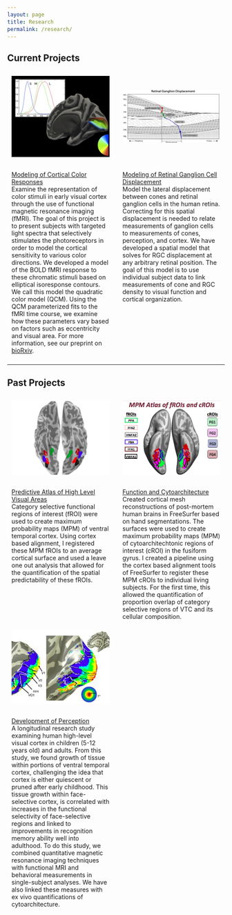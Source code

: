 ```yaml
---
layout: page
title: Research
permalink: /research/
---
```

## Current Projects
<div class="wrapper">
  <div class="one">
    <img class="brain1" src="/assets/img/brain1.jpg" alt="brain1" style='height: 100%; width: 100%; object-fit: contain'/>
  </div>
  <div class="two">
    <img class="disp" src="/assets/img/disp.jpg" alt="disp" style='height: 100%; width: 100%; object-fit: contain'/>
  </div>
  <div class="three">
    <u>Modeling of Cortical Color Responses</u><br>
        Examine the representation of color stimuli in early visual cortex through the use of functional magnetic resonance imaging (fMRI). The goal of this project is to present subjects with targeted light spectra that selectively stimulates the photoreceptors in order to model the cortical sensitivity to various color directions. We developed a model of the BOLD fMRI response to these chromatic stimuli based on elliptical isoresponse contours. We call this model the quadratic color model (QCM). Using the QCM parameterized fits to the fMRI time course, we examine how these parameters vary based on factors such as eccentricity and visual area. For more information, see our preprint on <a href="https://www.biorxiv.org/content/10.1101/2020.12.03.410506v1.abstract">bioRxiv</a>.
  </div>
  <div class="four">
    <u>Modeling of Retinal Ganglion Cell Displacement</u><br>
    Model the lateral displacement between cones and retinal ganglion cells in the human retina. Correcting for this spatial displacement is needed to relate measurements of ganglion cells to measurements of cones, perception, and cortex. We have developed a spatial model that solves for RGC displacement at any arbitrary retinal position.  The goal of this model is to use individual subject data to link measurements of cone and RGC density to visual function and cortical organization.
  </div>
</div>

***

## Past Projects
<div class="wrapper">
  <div class="one">
    <img class="floc" src="/assets/img/floc.png" alt="floc" style='height: 100%; width: 100%; object-fit: contain'/>
  </div>
  <div class="two">
    <img class="kgs-brain" src="/assets/img/kgs-brain.png" alt="kgs-brain" style='height: 100%; width: 100%; object-fit: contain'/>
  </div>
  <div class="three">
    <u>Predictive Atlas of High Level Visual Areas</u><br>
    Category selective functional regions of interest (fROI) were used to create maximum probability maps (MPM) of ventral temporal cortex. Using cortex based alignment, I registered these MPM fROIs to an average cortical surface and used a leave one out analysis that allowed for the quantification of the spatial predictability of these fROIs.
  </div>
  <div class="four">
    <u>Function and Cytoarchitecture</u> <br> 
    Created cortical mesh reconstructions of post-mortem human brains in FreeSurfer based on hand segmentations. The surfaces were used to create maximum probability maps (MPM) of cytoarchitechtonic regions of interest (cROI) in the fusiform gyrus. I created a pipeline using the cortex based alignment tools of FreeSurfer to register these MPM cROIs to individual living subjects. For the first time, this allowed the quantification of proportion overlap of category selective regions of VTC and its cellular composition.
  </div>
</div>

<div class="wrapper">
  <div class="one">
    <img class="devo" src="/assets/img/devo.png" alt="floc" style='height: 100%; width: 100%; object-fit: contain'/>
  </div>
  <div class="three">
    <u>Development of Perception</u><br>
    A longitudinal research study examining human high-level visual cortex in children (5-12 years old) and adults. From this study, we found growth of tissue within portions of ventral temporal cortex, challenging the idea that cortex is either quiescent or pruned after early childhood. This tissue growth within face-selective cortex, is correlated with increases in the functional selectivity of face-selective regions and linked to improvements in recognition memory ability well into adulthood. To do this study, we combined quantitative magnetic resonance imaging techniques with functional MRI and behavioral measurements in single-subject analyses. We have also linked these measures with ex vivo quantifications of cytoarchitecture.
  </div>
</div>

<style type="text/css">
.wrapper {
  display: grid;
  grid-template-columns: repeat(2, 1fr);
  gap: 10px;
  grid-auto-rows: minmax(100px, auto);
  }
.one {
  grid-column: 1 / 2;
  grid-row: 1;
  padding: 10px;
  }
.two {
  grid-column: 2 / 2;
  grid-row: 1 ;
  padding: 10px;
}
.three {
  grid-column: 1 / 2;
  grid-row: 2;
  padding: 10px;
}
.four {
  grid-column: 2 / 2;
  grid-row: 2;
  padding: 10px;
}

</style>
